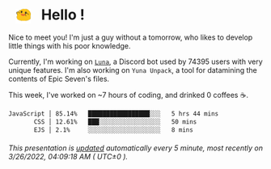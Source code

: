<h1>   <img src="./spoink.gif" style="vertical-align:middle;" width="30px">   Hello ! </h1>

Nice to meet you! I'm just a guy without a tomorrow, who likes to develop little things with his poor knowledge.

Currently, I'm working on <a href='https://github.com/Asgarrrr/Luna'>`Luna`</a>, a Discord bot used by 74395 users with very unique features. I'm also working on `Yuna Unpack`, a tool for datamining the contents of Epic Seven's files.

This week, I've worked on ~7 hours of coding, and drinked 0 coffees ☕.

```
JavaScript │ 85.14%   █████████████████░░░   5 hrs 44 mins
       CSS │ 12.61%   ███░░░░░░░░░░░░░░░░░   50 mins
       EJS │ 2.1%     ░░░░░░░░░░░░░░░░░░░░   8 mins
```

###### This presentation is [updated](https://github.com/Asgarrrr) automatically every 5 minute, most recently on 3/26/2022, 04:09:18 AM ( UTC±0 ).